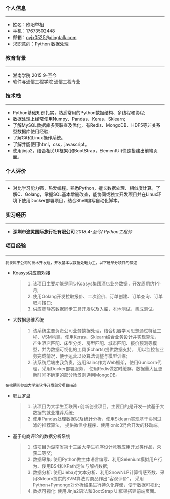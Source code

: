 ### 个人信息
---
- 姓名：欧阳举相
- 手机：17673502448
- 邮箱：oyjx0525@dingtalk.com
- 求职意向：Python 数据处理

### 教育背景
---
- 湘南学院 2015.9-至今
- 软件与通信工程学院 通信工程专业


### 技术栈
---
  - Python基础知识扎实，熟悉常用的Python数据结构、多线程和协程;
  - 数据处理上经常使用Numpy、Pandas、Keras、Sklearn;
  - 了解MySQL数据库多表联查及优化，有Redis、MongoDB、HDF5等非关系型数据库使用经验;
  - 了解Git和Linux操作系统。
  - 了解并能使用html，css，javascript。
  - 使用jinja2，结合相关UI框架(如BootStrap，ElementUI)快速搭建出前端页面。

### 个人评价
---
  - 对比学习能力强，热爱编程。熟悉Python，擅长数据处理、相似度计算。了解C、Golang，掌握SQL基本增删改查，能协同或独立开发项目并在Linux环境下使用Docker部署项目，结合Shell编写自动化脚本。
    

### 实习经历
---
- **深圳市途灵国际旅行社有限公司** *2018.4-至今/ Python工程师*


### 项目经验

***

`我隶属于公司的技术开发组，开发基本以数据处理为主，以下是部分项目的描述`

- Koasys供应商对接

  > 1. 该项目主要功能是同步Koasys集团酒店业务数据，开发周期约1个月;
  > 2. 使用Golang开发拉取报价、二次验价、订单创建、订单查询、订单取消接口;
  > 3. 供应商静态数据同步工具开发以及入库，本地测试，集成测试。


- 大数据思维系统

  > 1. 该系统主要负责公司业务数据处理，结合机器学习思想通过特征工程、VSM构建，使用Keras、Sklearn结合业务设计并实现算法，
    产生酒店匹配、床型分类、房型匹配、城市匹配、报价预测等模型，并为数据可视化的工具(Echarts)提供数据支持，
    用以监控各业务完成情况，便于运营以及算法调整与模型训练;
  > 2. 该系统后端由我负责，选用Sainc作为Web框架，使用Gunicorn代理，采用Docker部署服务，
    使用Redis做定时缓存，数据量大且更新时间不确定的部分场景则选用MongoDB。

`在校期间参加大学生软件开发部分项目描述`

- 职业罗盘
  > 1. 该项目为大学生互联网+创新创业项目，主要目的是开发一款基于大数据的就业推荐系统;
  > 2. 使用Pandas处理数据以及统计分析，使用Sklearn实现基于协同过滤的推荐算法，
    提供微信小程序、使用Ionic3混合开发的移动端。
    
- 基于电商评论的数据分析系统
  > 1. 该项目为湖南省第十三届大学生程序设计竞赛应用开发类作品，荣获二等奖;
  > 2. 数据采集: 使用Python做主体语言编写、利用Selenium模拟用户行为、使用BS4和XPath定位与解析数据;
  > 3. 数据分析: 使用Jieba对文本分析、利用SnowNLP计算情感系数、采用Sklearn提供的SVM算法对商品作出"客观评价"，
    采用Python+Pymongo对分析结果进行持久化存储，便于数据可视化;
  > 4. 数据可视化: 使用Jinja2语法和BootStrap UI框架搭建前端页面。
